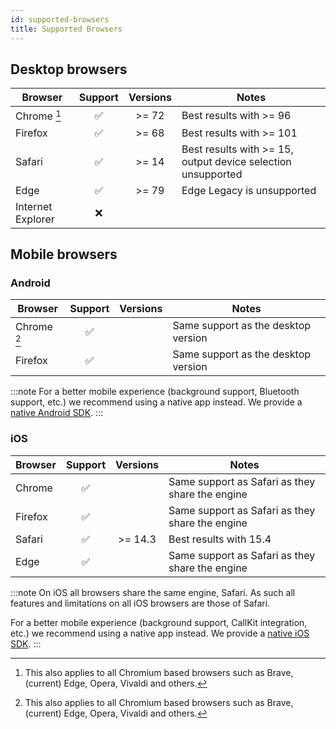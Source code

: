 ```yaml
---
id: supported-browsers
title: Supported Browsers
---
```


## Desktop browsers

| Browser | Support | Versions | Notes |
|---|:---:|:---:|---|
| Chrome [^1] | ✅ | >= 72 | Best results with >= 96 |
| Firefox | ✅ | >= 68 | Best results with >= 101 |
| Safari | ✅ | >= 14 | Best results with >= 15, output device selection unsupported |
| Edge | ✅ | >= 79 | Edge Legacy is unsupported |
| Internet Explorer | ❌ | | |

## Mobile browsers

### Android

| Browser | Support | Versions | Notes |
|---|:---:|:---:|---|
| Chrome [^1] | ✅ | | Same support as the desktop version |
| Firefox | ✅ | | Same support as the desktop version |

:::note
For a better mobile experience (background support, Bluetooth support, etc.) we recommend using a
native app instead. We provide a [native Android SDK](/handbook/docs/dev-guide/dev-guide-android-sdk).
:::

### iOS

| Browser | Support | Versions | Notes |
|---|:---:|:---:|---|
| Chrome | ✅ | | Same support as Safari as they share the engine |
| Firefox | ✅ | | Same support as Safari as they share the engine |
| Safari | ✅ | >= 14.3 | Best results with 15.4 |
| Edge | ✅ | | Same support as Safari as they share the engine |

:::note
On iOS all browsers share the same engine, Safari. As such all features and limitations on all iOS
browsers are those of Safari.

For a better mobile experience (background support, CallKit integration, etc.) we recommend using a
native app instead. We provide a [native iOS SDK](/handbook/docs/dev-guide/dev-guide-ios-sdk).
:::

[^1]: This also applies to all Chromium based browsers such as Brave, (current) Edge, Opera, Vivaldi and others.
